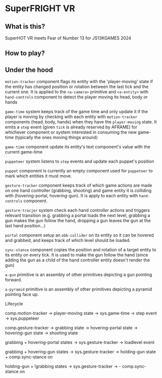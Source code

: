 # SuperFRIGHT VR

## What is this?

SuperHOT VR meets Fear of Number 13 for JS13KGAMES 2024

## How to play?

## Under the hood

`motion-tracker` component flags its entity with the 'player-moving' state if the entity has changed position or rotation between the last tick and the current one.
It is applied to the `<a-camera>` primitive and `<a-entity>` with `hand-controls` component to detect the player moving its head, body or hands

`game-time` system keeps track of the game time and only update it if the player is moving by checking with each entity with `motion-tracker` components (head, body, hands) when they have the `player-moving` state.
It emits a `step` event (given `tick` is already reserved by AFRAME) for whichever component or system interested in consuming the new game-time (typically the ones moving things around)

`game-time` component update its entity's text component's value with the current game-time

`puppeteer` system listens to `step` events and update each puppet's position

`puppet` component is currently an empty component used for `puppeteer` to mark which entities it must move.

`gesture-tracker` component keeps track of which game actions are made on one hand controller (grabbing, shooting) and game entity it is colliding with (hovering-portal, hovering-gun). It is apply to each entity with `hand-controls` component.

`gesture-tracjer` system check each hand controller actions and triggers relevant transition (e.g. grabbing a portal loads the next level, grabbing a gun makes the gun follow the hand, dropping a gun leaves the gun at the last hand position...)

`portal` component setup an `obb-collider` on its entity so it can be hovered and grabbed, and keeps track of which level should be loaded.

`sync-stance` component copies the position and rotation of a target entity to its entity on every tick. It is used to make the gun follow the hand (since adding the gun as a child of the hand controller entity doesn't render the gun)

`a-gun` primitive is an assembly of other primitives depicting a gun pointing forward.

`a-pyramid` primitive is an assembly of other primitives depicting a pyramid pointing face up.

Lifecycle

comp.motion-tracker -> player-moving state -> sys.game-time -> step event -> sys.puppeteer

comp.gesture-tracker -> grabbing state
                     -> hovering-portal state
                     -> hovering-gun state
                     -> shooting state

grabbing + hovering-portal states -> sys.gesture-tracker -> loadlevel event

grabbing + hovering-gun states -> sys.gesture-tracker -> holding-gun state + comp.sync-stance on <a-gun>

holding-gun + !grabbing states -> sys.gesture-tracker -> - comp.sync-stance on <a-gun>
